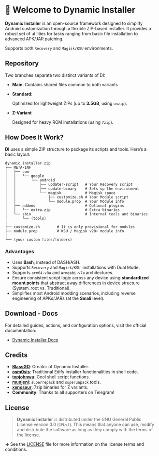 # 🚀 Welcome to Dynamic Installer

**Dynamic Installer** is an open-source framework designed to simplify Android customization through a flexible ZIP-based installer. It provides a robust set of utilities for tasks ranging from basic file installation to advanced APK/JAR patching.

Supports both ``Recovery`` and ``Magisk/KSU`` environments.

## Repository

Two branches separate two distinct variants of DI:

- **Main**: Contains shared files common to both variants

- **Standard**:
  
  Optimized for lightweight ZIPs (up to **3.5GB**, using ``unzip``).
- **Z-Variant**
  
  Designed for heavy ROM installations (using ``7zip``).

## How Does It Work?

**DI** uses a simple ZIP structure to package its scripts and tools. Here’s a basic layout:

```
dynamic_installer.zip
├── META-INF
│   ├── com
│   │   └── google
│   │       └── android
│   │           ├── updater-script   # Your Recovery script
│   │           ├── update-binary    # Sets up the environment
│   │           └── magisk           # Magisk space
│   │               ├── customize.sh # Your Module script
│   │               └── module.prop  # Your Module info
│   ├── addons                       # Optional plugins
│   │   └── extra.zip                # Extra binaries
│   └── zbin                         # Internal tools and binaries
│       └── (tools)
|
├── customize.sh        # It is only provisional for modules
├── module.prop         # KSU / Magisk v28+ module info
|
└── (your custom files/folders)
```

### Advantages
- Uses **Bash**, instead of DASH/ASH.
- Supports ``Recovery`` and ``Magisk/KSU ``installations with Dual Mode.
- Supports `arm64-v8a` and `armeabi-v7a` architectures.
- Ensure consistent script logic across any device using **standardized mount points** that abstract away differences in device structure (System_root vs. Traditional).
- Simplifies most Android modding scenarios, including reverse engineering of APKs/JARs (at the **Smali** level).

## Download - Docs

For detailed guides, actions, and configuration options, visit the official documentation:

- [Dynamic Installer Docs](https://blassgo.github.io/DynamicInstaller_Doc/)

## Credits

- [**BlassGO**](https://github.com/BlassGO): Creator of Dynamic Installer.
- [**osm0sis**](https://github.com/osm0sis): Traditional Edify installer functionalities in shell code.
- [**topjohnwu**](https://github.com/topjohnwu): Cool shell script functions.
- [**munjeni**](https://github.com/munjeni): `superrepack` and `superunpack` tools.
- [**xenosaur**](https://xdaforums.com/m/xenosaur.11895643/): 7zip binaries for Z variants.
- **Community**: Thanks to all supporters on Telegram!

## License
> **Dynamic Installer** is distributed under the GNU General Public License version 3.0 (``GPLv3``). This means that anyone can use, modify and distribute the software as long as they comply with the terms of the license.

  **->** See the [LICENSE](./LICENSE) file for more information on the license terms and conditions.